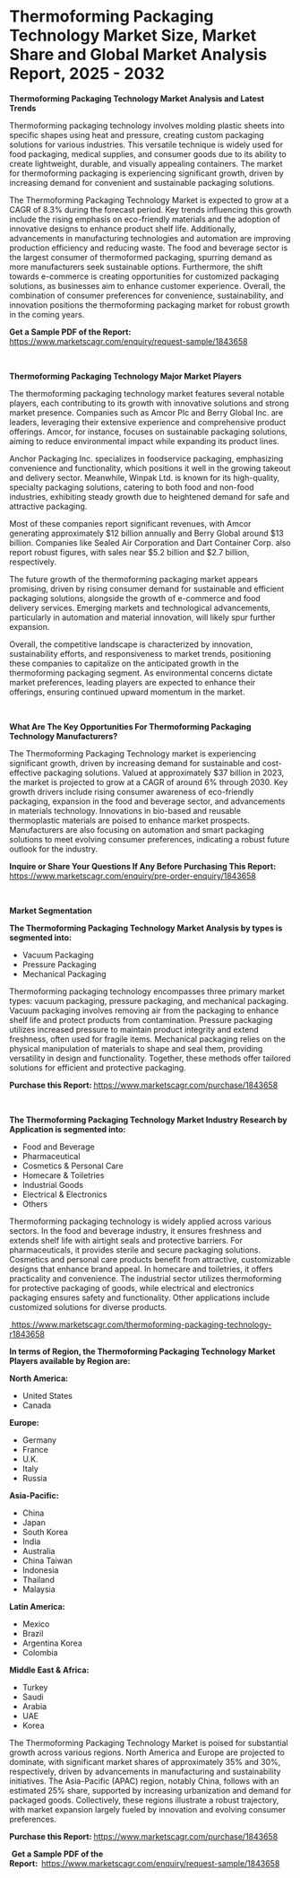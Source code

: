 <p><h1>Thermoforming Packaging Technology Market Size, Market Share and Global Market Analysis Report, 2025 - 2032</h1></p><p><strong>Thermoforming Packaging Technology Market Analysis and Latest Trends</strong></p>
<p><p>Thermoforming packaging technology involves molding plastic sheets into specific shapes using heat and pressure, creating custom packaging solutions for various industries. This versatile technique is widely used for food packaging, medical supplies, and consumer goods due to its ability to create lightweight, durable, and visually appealing containers. The market for thermoforming packaging is experiencing significant growth, driven by increasing demand for convenient and sustainable packaging solutions.</p><p>The Thermoforming Packaging Technology Market is expected to grow at a CAGR of 8.3% during the forecast period. Key trends influencing this growth include the rising emphasis on eco-friendly materials and the adoption of innovative designs to enhance product shelf life. Additionally, advancements in manufacturing technologies and automation are improving production efficiency and reducing waste. The food and beverage sector is the largest consumer of thermoformed packaging, spurring demand as more manufacturers seek sustainable options. Furthermore, the shift towards e-commerce is creating opportunities for customized packaging solutions, as businesses aim to enhance customer experience. Overall, the combination of consumer preferences for convenience, sustainability, and innovation positions the thermoforming packaging market for robust growth in the coming years.</p></p>
<p><strong>Get a Sample PDF of the Report:&nbsp;</strong> <a href="https://www.marketscagr.com/enquiry/request-sample/1843658?utm_campaign=3293&utm_medium=2&utm_source=Github&utm_content=ia&utm_term=19042025&utm_id=thermoforming-packaging-technology">https://www.marketscagr.com/enquiry/request-sample/1843658</a></p>
<p>&nbsp;</p>
<p><strong>Thermoforming Packaging Technology Major Market Players</strong></p>
<p><p>The thermoforming packaging technology market features several notable players, each contributing to its growth with innovative solutions and strong market presence. Companies such as Amcor Plc and Berry Global Inc. are leaders, leveraging their extensive experience and comprehensive product offerings. Amcor, for instance, focuses on sustainable packaging solutions, aiming to reduce environmental impact while expanding its product lines. </p><p>Anchor Packaging Inc. specializes in foodservice packaging, emphasizing convenience and functionality, which positions it well in the growing takeout and delivery sector. Meanwhile, Winpak Ltd. is known for its high-quality, specialty packaging solutions, catering to both food and non-food industries, exhibiting steady growth due to heightened demand for safe and attractive packaging.</p><p>Most of these companies report significant revenues, with Amcor generating approximately $12 billion annually and Berry Global around $13 billion. Companies like Sealed Air Corporation and Dart Container Corp. also report robust figures, with sales near $5.2 billion and $2.7 billion, respectively.</p><p>The future growth of the thermoforming packaging market appears promising, driven by rising consumer demand for sustainable and efficient packaging solutions, alongside the growth of e-commerce and food delivery services. Emerging markets and technological advancements, particularly in automation and material innovation, will likely spur further expansion. </p><p>Overall, the competitive landscape is characterized by innovation, sustainability efforts, and responsiveness to market trends, positioning these companies to capitalize on the anticipated growth in the thermoforming packaging segment. As environmental concerns dictate market preferences, leading players are expected to enhance their offerings, ensuring continued upward momentum in the market.</p></p>
<p>&nbsp;</p>
<p><strong>What Are The Key Opportunities For Thermoforming Packaging Technology Manufacturers?</strong></p>
<p><p>The Thermoforming Packaging Technology market is experiencing significant growth, driven by increasing demand for sustainable and cost-effective packaging solutions. Valued at approximately $37 billion in 2023, the market is projected to grow at a CAGR of around 6% through 2030. Key growth drivers include rising consumer awareness of eco-friendly packaging, expansion in the food and beverage sector, and advancements in materials technology. Innovations in bio-based and reusable thermoplastic materials are poised to enhance market prospects. Manufacturers are also focusing on automation and smart packaging solutions to meet evolving consumer preferences, indicating a robust future outlook for the industry.</p></p>
<p><strong>Inquire or Share Your Questions If Any Before Purchasing This Report:</strong> <a href="https://www.marketscagr.com/enquiry/pre-order-enquiry/1843658?utm_campaign=3293&utm_medium=2&utm_source=Github&utm_content=ia&utm_term=19042025&utm_id=thermoforming-packaging-technology">https://www.marketscagr.com/enquiry/pre-order-enquiry/1843658</a></p>
<p>&nbsp;</p>
<p><strong>Market Segmentation</strong></p>
<p><strong>The Thermoforming Packaging Technology Market Analysis by types is segmented into:</strong></p>
<p><ul><li>Vacuum Packaging</li><li>Pressure Packaging</li><li>Mechanical Packaging</li></ul></p>
<p><p>Thermoforming packaging technology encompasses three primary market types: vacuum packaging, pressure packaging, and mechanical packaging. Vacuum packaging involves removing air from the packaging to enhance shelf life and protect products from contamination. Pressure packaging utilizes increased pressure to maintain product integrity and extend freshness, often used for fragile items. Mechanical packaging relies on the physical manipulation of materials to shape and seal them, providing versatility in design and functionality. Together, these methods offer tailored solutions for efficient and protective packaging.</p></p>
<p><strong>Purchase this Report:&nbsp;</strong><a href="https://www.marketscagr.com/purchase/1843658?utm_campaign=3293&utm_medium=2&utm_source=Github&utm_content=ia&utm_term=19042025&utm_id=thermoforming-packaging-technology">https://www.marketscagr.com/purchase/1843658</a></p>
<p>&nbsp;</p>
<p><strong>The Thermoforming Packaging Technology Market Industry Research by Application is segmented into:</strong></p>
<p><ul><li>Food and Beverage</li><li>Pharmaceutical</li><li>Cosmetics & Personal Care</li><li>Homecare & Toiletries</li><li>Industrial Goods</li><li>Electrical & Electronics</li><li>Others</li></ul></p>
<p><p>Thermoforming packaging technology is widely applied across various sectors. In the food and beverage industry, it ensures freshness and extends shelf life with airtight seals and protective barriers. For pharmaceuticals, it provides sterile and secure packaging solutions. Cosmetics and personal care products benefit from attractive, customizable designs that enhance brand appeal. In homecare and toiletries, it offers practicality and convenience. The industrial sector utilizes thermoforming for protective packaging of goods, while electrical and electronics packaging ensures safety and functionality. Other applications include customized solutions for diverse products.</p></p>
<p><a href="https://www.marketscagr.com/thermoforming-packaging-technology-r1843658?utm_campaign=3293&utm_medium=2&utm_source=Github&utm_content=ia&utm_term=19042025&utm_id=thermoforming-packaging-technology">&nbsp;https://www.marketscagr.com/thermoforming-packaging-technology-r1843658</a></p>
<p><strong>In terms of Region, the Thermoforming Packaging Technology Market Players available by Region are:</strong></p>
<p>
    <p> <strong> North America: </strong>
        <ul>
            <li>United States</li>
            <li>Canada</li>
        </ul>
        </p> 
    <p> <strong> Europe: </strong>
        <ul>
            <li>Germany</li>
            <li>France</li>
            <li>U.K.</li>
            <li>Italy</li>
            <li>Russia</li>
        </ul>
        </p> 
    <p> <strong> Asia-Pacific: </strong>
        <ul>
            <li>China</li>
            <li>Japan</li>
            <li>South Korea</li>
            <li>India</li>
            <li>Australia</li>
            <li>China Taiwan</li>
            <li>Indonesia</li>
            <li>Thailand</li>
            <li>Malaysia</li>
        </ul>
        </p> 
    <p> <strong> Latin America: </strong>
        <ul>
            <li>Mexico</li>
            <li>Brazil</li>
            <li>Argentina Korea</li>
            <li>Colombia</li>
        </ul>
        </p> 
    <p> <strong> Middle East & Africa: </strong>
        <ul>
            <li>Turkey</li>
            <li>Saudi</li>
            <li>Arabia</li>
            <li>UAE</li>
            <li>Korea</li>
        </ul>
    </p>
    </p>
<p><p>The Thermoforming Packaging Technology Market is poised for substantial growth across various regions. North America and Europe are projected to dominate, with significant market shares of approximately 35% and 30%, respectively, driven by advancements in manufacturing and sustainability initiatives. The Asia-Pacific (APAC) region, notably China, follows with an estimated 25% share, supported by increasing urbanization and demand for packaged goods. Collectively, these regions illustrate a robust trajectory, with market expansion largely fueled by innovation and evolving consumer preferences.</p></p>
<p><strong>Purchase this Report: </strong><a href="https://www.marketscagr.com/purchase/1843658?utm_campaign=3293&utm_medium=2&utm_source=Github&utm_content=ia&utm_term=19042025&utm_id=thermoforming-packaging-technology">https://www.marketscagr.com/purchase/1843658</a></p>
<p>&nbsp;<strong>Get a Sample PDF of the Report:&nbsp;&nbsp;</strong><a href="https://www.marketscagr.com/enquiry/request-sample/1843658?utm_campaign=3293&utm_medium=2&utm_source=Github&utm_content=ia&utm_term=19042025&utm_id=thermoforming-packaging-technology">https://www.marketscagr.com/enquiry/request-sample/1843658</a></p>
<p><strong></strong></p>
<p><p></p><p></p><p></p></p>
